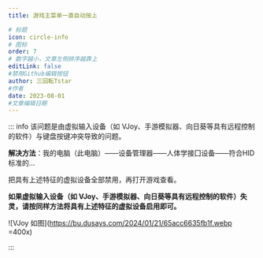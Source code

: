 ```yaml
---
title: 游戏主菜单一直自动按上

# 标题
icon: circle-info
# 图标
order: 7
# 数字越小，文章左侧排序越靠上
editLink: false
#禁用Github编辑按钮
author: 三回転Tstar
#作者
date: 2023-08-01
#文章编辑日期
---
```


::: info
该问题是由虚拟输入设备（如 VJoy、手游模拟器、向日葵等具有远程控制的软件）与键盘按键冲突导致的问题。

**解决方法**：我的电脑（此电脑）——设备管理器——人体学接囗设备——符合HID标准的...

把具有上述特征的虚拟设备全部禁用，再打开游戏查看。

**如果虚拟输入设备（如 VJoy、手游模拟器、向日葵等具有远程控制的软件）失灵，请按同样方法将具有上述特征的虚拟设备启用即可。**

![VJoy 如图](https://bu.dusays.com/2024/01/21/65acc6635fb1f.webp =400x)

:::

